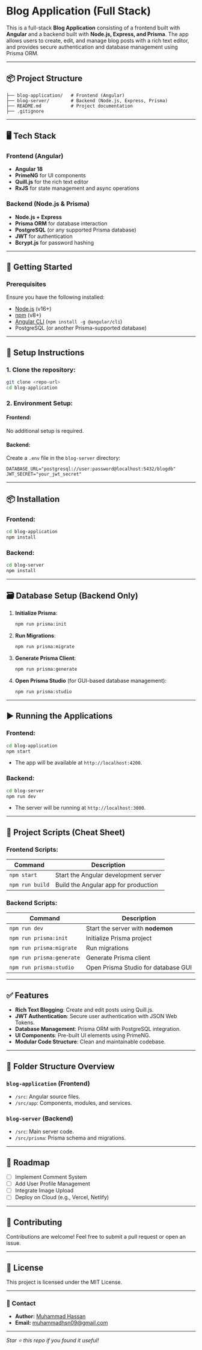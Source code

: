 # Blog Application (Full Stack)

This is a full-stack **Blog Application** consisting of a frontend built with **Angular** and a backend built with **Node.js, Express, and Prisma**. The app allows users to create, edit, and manage blog posts with a rich text editor, and provides secure authentication and database management using Prisma ORM.

---

## 📦 Project Structure

```plaintext
├── blog-application/   # Frontend (Angular)
├── blog-server/        # Backend (Node.js, Express, Prisma)
├── README.md           # Project documentation
├── .gitignore
```

---

## 🖥️ Tech Stack

### Frontend (Angular)
- **Angular 18**
- **PrimeNG** for UI components
- **Quill.js** for the rich text editor
- **RxJS** for state management and async operations

### Backend (Node.js & Prisma)
- **Node.js + Express**
- **Prisma ORM** for database interaction
- **PostgreSQL** (or any supported Prisma database)
- **JWT** for authentication
- **Bcrypt.js** for password hashing

---

## 🚀 Getting Started

### Prerequisites
Ensure you have the following installed:
- [Node.js](https://nodejs.org/) (v16+)
- [npm](https://www.npmjs.com/) (v8+)
- [Angular CLI](https://angular.io/cli) (`npm install -g @angular/cli`)
- PostgreSQL (or another Prisma-supported database)

---

## 🔧 Setup Instructions

### 1. Clone the repository:
```bash
git clone <repo-url>
cd blog-application
```

### 2. Environment Setup:
#### Frontend:
No additional setup is required.

#### Backend:
Create a `.env` file in the `blog-server` directory:
```plaintext
DATABASE_URL="postgresql://user:password@localhost:5432/blogdb"
JWT_SECRET="your_jwt_secret"
```

---

## 📦 Installation

### Frontend:
```bash
cd blog-application
npm install
```

### Backend:
```bash
cd blog-server
npm install
```

---

## 🗃️ Database Setup (Backend Only)

1. **Initialize Prisma**:
   ```bash
   npm run prisma:init
   ```
2. **Run Migrations**:
   ```bash
   npm run prisma:migrate
   ```
3. **Generate Prisma Client**:
   ```bash
   npm run prisma:generate
   ```
4. **Open Prisma Studio** (for GUI-based database management):
   ```bash
   npm run prisma:studio
   ```

---

## ▶️ Running the Applications

### Frontend:
```bash
cd blog-application
npm start
```
- The app will be available at `http://localhost:4200`.

### Backend:
```bash
cd blog-server
npm run dev
```
- The server will be running at `http://localhost:3000`.

---

## 📂 Project Scripts (Cheat Sheet)

### **Frontend Scripts:**
| Command             | Description                         |
|---------------------|-------------------------------------|
| `npm start`        | Start the Angular development server|
| `npm run build`    | Build the Angular app for production|

### **Backend Scripts:**
| Command                   | Description                           |
|---------------------------|---------------------------------------|
| `npm run dev`             | Start the server with **nodemon**    |
| `npm run prisma:init`     | Initialize Prisma project            |
| `npm run prisma:migrate`  | Run migrations                       |
| `npm run prisma:generate` | Generate Prisma client               |
| `npm run prisma:studio`   | Open Prisma Studio for database GUI  |

---

## ✅ Features
- **Rich Text Blogging**: Create and edit posts using Quill.js.
- **JWT Authentication**: Secure user authentication with JSON Web Tokens.
- **Database Management**: Prisma ORM with PostgreSQL integration.
- **UI Components**: Pre-built UI elements using PrimeNG.
- **Modular Code Structure**: Clean and maintainable codebase.

---

## 📖 Folder Structure Overview

### `blog-application` (Frontend)
- `/src`: Angular source files.
- `/src/app`: Components, modules, and services.

### `blog-server` (Backend)
- `/src`: Main server code.
- `/src/prisma`: Prisma schema and migrations.

---

## 🎯 Roadmap
- [ ] Implement Comment System
- [ ] Add User Profile Management
- [ ] Integrate Image Upload
- [ ] Deploy on Cloud (e.g., Vercel, Netlify)

---

## 🤝 Contributing
Contributions are welcome! Feel free to submit a pull request or open an issue.

---

## 📄 License
This project is licensed under the MIT License.

---

### 📧 Contact
- **Author:** [Muhammad Hassan](https://github.com/MrHassanKhan)
- **Email:** muhammadhsn09@gmail.com

---

_Star ⭐ this repo if you found it useful!_
